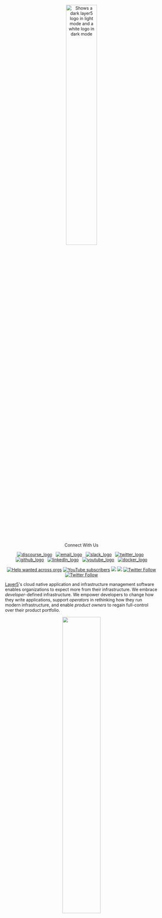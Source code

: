   <p style="text-align:center;" align="center">
      <picture align="center">
         <source media="(prefers-color-scheme: dark)" srcset="https://raw.githubusercontent.com/layer5io/layer5/master/.github/assets/images/layer5/layer5-light-no-trim.svg">
         <source media="(prefers-color-scheme: light)" srcset="https://raw.githubusercontent.com/layer5io/layer5/master/.github/assets/images/layer5/layer5-no-trim.svg">
         <img align="center" src="./.github/assets/images/layer5/layer5-no-trim.svg" alt="Shows a dark layer5 logo in light mode and a white logo in dark mode" width="45%"/>
      </picture>
</p>

<p align="center">Connect With Us</p>
<p align="center"> 
<a href="https://discuss.layer5.io/"><img alt="discourse_logo" 
src="https://github.com/layer5io/.github/blob/master/assets/social-icons/discourse.svg"></a>
&nbsp; 
<a href="mailto:community@layer5.io"><img alt="email_logo" 
src="https://github.com/layer5io/.github/blob/master/assets/social-icons/email.svg"></a>
&nbsp;
<a href="http://slack.layer5.io/"><img alt="slack_logo" 
src="https://github.com/layer5io/.github/blob/master/assets/social-icons/slack.svg"></a>
&nbsp;
<a href="https://twitter.com/layer5"><img alt="twitter_logo" 
src="https://github.com/layer5io/.github/blob/master/assets/social-icons/twitter.svg"></a>
&nbsp;
<a href="https://github.com/layer5io"><img alt="github_logo" 
src="https://github.com/layer5io/.github/blob/master/assets/social-icons/github.svg"></a>
&nbsp;
<a href="https://www.linkedin.com/company/layer5"><img alt="linkedIn_logo" 
src="https://github.com/layer5io/.github/blob/master/assets/social-icons/linkedIn.svg"></a>
&nbsp;
<a href="https://www.youtube.com/channel/UCFL1af7_wdnhHXL1InzaMvA"><img alt="youtube_logo" 
src="https://github.com/layer5io/.github/blob/master/assets/social-icons/youtube.svg"></a>
&nbsp;
<a href="https://hub.docker.com/u/layer5/"><img alt="docker_logo" 
src="https://github.com/layer5io/.github/blob/master/assets/social-icons/docker.svg"></a>
</p>


<p align="center">
<a href="https://github.com/issues?q=is%3Aopen+is%3Aissue+archived%3Afalse+org%3Alayer5io+org%3Ameshery+org%3Aservice-mesh-performance+org%3Aservice-mesh-patterns+org%3Alayer5labs+label%3A%22help+wanted%22+" alt="Help wanted across orgs">
<img alt="Help wanted across orgs" src="https://img.shields.io/github/issues-search?label=help%20wanted&query=is%3Aopen%20is%3Aissue%20archived%3Afalse%20org%3Alayer5io%20org%3Ameshery%20org%3Aservice-mesh-performance%20org%3Aservice-mesh-patterns%20label%3A%22help%20wanted%22"></a>

<a href="https://www.youtube.com/channel/UCFL1af7_wdnhHXL1InzaMvA?sub_confirmation=1" alt="YouTube subscribers">
<img alt="YouTube subscribers" src="https://img.shields.io/youtube/channel/subscribers/UCFL1af7_wdnhHXL1InzaMvA"></a>

<a href="https://slack.layer5.io" alt="Slack">
<img src="https://img.shields.io/badge/Slack-@layer5.svg?logo=slack" /></a>

<a href="https://twitter.com/layer5" alt="Follow Layer5 on Twitter">
<img src="https://img.shields.io/twitter/follow/layer5?label=Layer5&style=social" /></a>

<a href="https://twitter.com/mesheryio" alt="Follow Meshery on Twitter">
<img alt="Twitter Follow" src="https://img.shields.io/twitter/follow/mesheryio?label=meshery&style=social"></a>

<a href="https://twitter.com/smp_spec" alt="Follow Cloud Native Performance on Twitter">
<img alt="Twitter Follow" src="https://img.shields.io/twitter/follow/smp_spec?label=Service%20Mesh%20Performance&style=social"></a>
</p>

[Layer5](https://layer5.io)'s cloud native application and infrastructure management software enables organizations to expect more from their infrastructure. We embrace _developer_-defined infrastructure. We empower developers to change how they write applications, support _operators_ in rethinking how they run modern infrastructure, and enable _product owners_ to regain full-control over their product portfolio.

<p style="text-align:center;" align="center">
<img src="../assets/layer5-community-stats.png" style="text-align:center;" align="center" width="50%" />
</p>

See an <a href="https://layer5.io/community/handbook/repository-overview">overview of repositories</a> and projects by tech stack in the <a href="https://layer5.io/community/handbook/">Community Handbook</a>.

# GitHub Organizations

<table border="0" style="display:contents">
 <tr>
   <!-- Layer5 -->
   <td width=500px><h2 align="center"><a href="https://github.com/layer5io/layer5">Layer5</a></h3><img src="https://github.com/layer5io/.github/blob/master/assets/5-light-bg.png" style="margin:10px;" width="85px" alt="Layer5" align="left" /></p><p>Layer5 helps you extract more value from your infrastructure. Creator and maintainer of Cloud Native standards.</p><p align="center"><a href="https://github.com/layer5io/layer5/graphs/contributors" alt="GitHub contributors">
     <img src="https://img.shields.io/github/contributors/layer5io/layer5.svg" align="center"/></a></td>
   <!-- Meshery -->
   <td width=500px><h2 align="center"><a href="https://github.com/meshery">Meshery</a></h2><img src="https://github.com/layer5io/.github/blob/master/assets/meshery-logo.svg" style="margin:10px; padding:20px" width="75px" alt="Meshery" align="left" /></p><p>As a self-service engineering platform, Meshery enables collaborative design and operation of cloud native infrastructure.</p><p align="center"><a href="https://github.com/meshery/meshery/graphs/contributors" alt="GitHub contributors"><img src="https://img.shields.io/github/contributors/Meshery/meshery.svg" /></a></td>
 </tr>
  <tr></tr>
<tr>
    <!-- MeshMap -->
   <td width=500px><h2 align="center"><a href="https://github.com/layer5labs/meshery-extensions-packages">MeshMap</a></h3><img src="https://raw.githubusercontent.com/layer5io/.github/master/assets/meshmap-color-icon.svg" style="margin:10px;" width="100px" alt="Layer5" align="left" /><p>Drag-and-drop your cloud native infrastructure using a pallete of thousands of versioned Kubernetes components. Using GitOps? Integrate advanced performance analysis into your pipeline.</p><p align="center" style="text-align:center;"><a href="https://www.youtube.com/watch?v=034nVaQUyME">project video</a><p align="center"><a href="https://github.com/layer5labs/meshery-extensions-packages/graphs/contributors" alt="GitHub contributors">
<img src="https://img.shields.io/github/contributors/layer5labs/meshery-extensions-packages.svg" /></a></p></td>
    <!-- Layer5 Cloud -->
   <td width=500px><h2 align="center"><a href="https://github.com/layer5io/meshery-cloud">Layer5 Cloud</a></h3><img src="https://github.com/layer5io/.github/blob/master/assets/meshery-catalog-badge.svg" style="margin:10px;" width="85px" alt="Layer5" align="left" /><p><i>the</i> Meshery Remote Provider with identity and collaboration services, private catalogs, GitOps, and multi-Meshery management.</p>
     <p align="center"><a href="https://github.com/layer5io/meshery-cloud/graphs/contributors" alt="GitHub contributors">
      <img src="https://img.shields.io/github/contributors/layer5io/layer5.svg" /></a></p>
   </td>
</tr>
  <tr>
  <!-- Cloud Native Performance -->
   <td width=500px><h2 align="center"><a href="https://github.com/service-mesh-performance">Cloud Native Performance</a></h3><img src="https://github.com/layer5io/.github/blob/master/assets/smp-dark-text.svg" style="margin:10px;" width="100px" alt="Layer5" align="left" /><p>A vendor-neutral specification for capturing details of environment and infrastructure, cloud native infrastructure and it’s configuration, and bundling of statistical analysis of the result.</p><p align="center"><a href="https://github.com/service-mesh-performance/service-mesh-performance/graphs/contributors" alt="GitHub contributors">
<img src="https://img.shields.io/github/contributors/service-mesh-performance/service-mesh-performance.svg" /></a></p></td>
  <!-- Cloud Native Patterns -->
   <td width=500px><h2 align="center"><a href="https://github.com/service-mesh-patterns">Cloud Native Patterns</a></h2><img src="https://raw.githubusercontent.com/service-mesh-patterns/service-mesh-patterns/master/.github/readme/images/service-mesh-pattern.png" style="margin:10px;" width="75px" alt="Meshery" align="left" /><p>A collection of functional examples to be used as patterns for operationalizing cloud native infrastruture and application deployments and applying best practices</p><p align="center"><a href="https://github.com/service-mesh-patterns/service-mesh-patterns/graphs/contributors" alt="GitHub contributors">
<img src="https://img.shields.io/github/contributors/service-mesh-patterns/service-mesh-patterns.svg" /></a></p></td>
 </tr>
   <tr>
</table>

# Projects
<!-- Meshery -->
<p style="clear:both;">
<h2><a href="https://layer5.io/meshery">Meshery</a></h2>
<a href="https://meshery.io"><img src="https://github.com/layer5io/.github/blob/master/assets/meshery-logo.svg"
style="margin:10px;" width="125px" 
alt="Meshery - Cloud Native Management Plane" align="left" /></a>
<a href="https://meshery.io">Meshery</a> is a self-service engineering platform that enables collaborative design and operation of cloud native infrastructure.
<br />
<br />
<a href="https://github.com/meshery/meshery/issues?q=is%3Aissue+is%3Aopen+label%3A%22help+wanted%22+org%3Ameshery" alt="Help wanted in Meshery">
<img alt="Help wanted in Meshery" src='https://img.shields.io/github/issues-search?label=help%20wanted&query=is%3Aissue+is%3Aopen+label%3A%22help+wanted%22+org%3Ameshery'></a>
<br />
</p>
<br />

<!-- MeshMap -->
<p style="clear:both;">
<h2><a href="https://layer5.io/cloud-native-management/meshmap">MeshMap</a></h2>
<a href="https://layer5.io/cloud-native-management/meshmap"><img src="/assets/meshmap-color-icon.svg"
style="margin:10px;" width="125px" 
alt="MeshMap - Collaborative Cloud Native Manager" align="left" /></a>
Use <a href="https://layer5.io/cloud-native-management/meshmap">MeshMap</a>to drag-and-drop your cloud native infrastructure using a palette of thousands of versioned Kubernetes components. Say goodbye to YAML configurations.
<br /><br /><br />
</p>
<br />

<!-- Cloud Native Patterns -->
<p style="clear:both;">
<h2><a href="https://github.com/service-mesh-patterns">Cloud Native Patterns</a></h2>
<a href="https://github.com/service-mesh-patterns/service-mesh-patterns"><img src="https://github.com/service-mesh-patterns/service-mesh-patterns/blob/master/.github/readme/images/service-mesh-pattern.png"
style="margin:10px;" width="125px" 
alt="Meshery - Cloud Native Patterns" align="left" /></a>
<a href="https://github.com/service-mesh-patterns">Cloud Native Patterns</a> help you get the most out of Kubernetes or <a href="https://layer5.io/service-mesh-landscape">any CNCF project</a>, including those using Envoy and use of WebAssembly. Each pattern can be used as a template and is customizable.
<br />
<br />
<a href="https://github.com/service-mesh-patterns/service-mesh-patterns/issues?q=is%3Aopen+is%3Aissue+label%3A%22help+wanted%22" alt="Help wanted in Cloud Native Patterns">
<img alt="Help wanted in Cloud Native Patterns" src='https://img.shields.io/github/issues-search?label=help%20wanted&query=is%3Aissue+is%3Aopen+label%3A%22help+wanted%22+repo%3Aservice-mesh-patterns%2Fservice-mesh-patterns'></a>
<br />
</p>
<br />

<p style="clear:both;">
<h2><a href="https://meshery.io/catalog">Meshery Catalog</a></h2>
<a href="https://meshery.io/catalog"><img src="https://github.com/layer5io/.github/blob/master/assets/meshery-catalog-badge.svg"  
style="float:left;margin:10px;" width="125px" 
alt="Cloud Native and Kubernetes Marketplace" align="left"/></a>
The <a href="https://layer5.io/landscape">Meshery Catalog</a> functions much like a cloud marketplace, providing a user-friendly interface for browsing, discovering, and sharing configurations and patterns for cloud native infrastructure. With Meshery Catalog, you can easily find and deploy Kubernetes-based infrastructure and tools, making it easy to streamline your cloud native development and operations processes.
<br />
<br />
<a href="https://github.com/search?q=is%3Aissue+is%3Aopen+label%3A%22help+wanted%22+repo%3Ameshery%2Fmeshery.io" alt="Help wanted in Meshery Catalog">
<img alt="Help wanted in Meshery Catalog" src='https://img.shields.io/github/issues-search?label=help%20wanted&query=is%3Aissue+is%3Aopen+label%3A%22help+wanted%22+repo%3Ameshery%2Fmeshery.io'></a> 
<br />
</p>


<p style="clear:both;">
<h2><a href="https://layer5.io/projects/service-mesh-performance">Cloud Native Performance</a></h2>
<a href="https://layer5.io/projects/service-mesh-performance"><img src="https://github.com/layer5io/.github/blob/master/assets/smp-dark-text.svg"
style="float:left;margin:10px;" width="125px"
alt="Cloud Native Performance Specification Index" align="left" /></a>
The <a href="https://layer5.io/projects/service-mesh-performance">Cloud Native Performance</a> (SMP) is a vendor-neutral specification for capturing details of environment and infrastructure details, cloud native infrastructure and its configuration, service / application details, and bundling of statistical analysis of results.
<br />
<br />
<a href="https://github.com/search?q=is%3Aissue+is%3Aopen+label%3A%22help+wanted%22+repo%3Aservice-mesh-performance%2Fservice-mesh-performance" alt="Help wanted in Cloud Native Performance">
<img alt="Help wanted in Cloud Native Performance" src='https://img.shields.io/github/issues-search?label=help%20wanted&query=is%3Aissue+is%3Aopen+label%3A%22help+wanted%22+repo%3Aservice-mesh-performance%2Fservice-mesh-performance'></a>
<br />
</p>


<p style="clear:both;">
<h2><a href="https://layer5.io/smi">GetNightHawk </a></h2>
<a href="https://getnighthawk.dev/"><img src="https://github.com/layer5io/.github/blob/master/assets/layer5-getnighthawk.png"
style="margin:10px;" width="138px" height="98px"
alt="Layer5" align="left" /></a>
<a href="https://getnighthawk.dev/">Nighthawk</a> is a Layer 7 (HTTP/HTTPS/HTTP2) performance characterization tool. Nighthawk is Envoy’s load generator and is written in C++. Meshery integrates Nighthawk as one of (currently) three choices of load generator for characterizing and managing the performance of cloud native infrastructure and their workloads.
<br />
<br />
<a href="https://github.com/search?q=is%3Aissue+is%3Aopen+label%3A%22help+wanted%22+repo%3Alayer5io%2Fgetnighthawk" alt="Help wanted in Nighthawk">
<img alt="Help wanted in service-mesh-performance" src='https://img.shields.io/github/issues-search?label=help%20wanted&query=is%3Aissue+is%3Aopen+label%3A%22help+wanted%22+repo%3Alayer5io%2Fgetnighthawk'></a>
<br />
</p>
<p style="clear:both;">
<h2><a href="https://github.com/layer5io/meshery-operator">Meshery Operator</a></h2>
<a href="https://meshery.io/community"><img alt="Layer5 Community" src="https://raw.githubusercontent.com/layer5io/meshery-operator/master/img/readme/meshery-operator-dark.svg" style="margin:10px;" width="125px" align="left" /></a>
<a href="https://github.com/layer5io/meshery-operator">Meshery Operator</a> is the multi-cluster Kubernetes operator and implementation of MeshSync.
<br />
<br />
<a href="https://github.com/search?q=is%3Aissue+is%3Aopen+label%3A%22help+wanted%22+repo%3Ameshery%2Fmeshery-operator" alt="Help wanted in service-mesh-performance">
<img alt="Help wanted in service-mesh-performance" src='https://img.shields.io/github/issues-search?label=help%20wanted&query=is%3Aissue+is%3Aopen+label%3A%22help+wanted%22+repo%3Ameshery%2Fmeshery-operator'></a>
<br />
</p>
<br />
<br />

<p style="clear:both;">
<h2><a href="https://layer5.io/projects/image-hub">Image Hub</a></h2>
<a href="https://layer5.io/projects/image-hub"><img src="https://github.com/layer5io/.github/blob/master/assets/layer5-image-hub.png"
style="float:left;margin:10px;" width="125px"
alt="Image Hub" align="left" /></a>
<a href="https://layer5.io/projects/image-hub">Image Hub</a> is a demo application which runs on <a href="https://docs.meshery.io/service-meshes/adapters/consul">Consul</a> and facilitates exploring WebAssembly modules used as Envoy Filters.
Image Hub supports Envoy-based data planes. It is compatible with and can be deployed on Istio and Consul service meshes.
<br />
<br />
<a href="https://github.com/search?q=is%3Aissue+is%3Aopen+label%3A%22help+wanted%22+repo%3Alayer5io%2Fimage-hub" alt="Help wanted in Image Hub">
<img alt="Help wanted in Image Hub" src='https://img.shields.io/github/issues-search?label=help%20wanted&query=is%3Aissue+is%3Aopen+label%3A%22help+wanted%22+repo%3Alayer5io%2Fimage-hub'></a>

<p style="clear:both;">
<h2><a href="https://layer5.io/landscape">Service Mesh Landscape</a></h2>
<a href="https://layer5.io/landscape"><img src="https://github.com/layer5io/.github/blob/master/assets/landscape.png"  
style="float:left;margin:10px;" width="125px" 
alt="Service Mesh Landscape Ecosystem" align="left"/></a>
The <a href="https://layer5.io/landscape">Service Mesh Landscape</a> is a comprehensive collection of prominent service mesh projects and offerings laid out in contrast to one another.
<br />
<br />
<a href="https://github.com/search?q=is%3Aissue+is%3Aopen+label%3A%22help+wanted%22+repo%3Alayer5io%2Flayer5" alt="Help wanted in Cloud Native Landscape">
<img alt="Help wanted in Cloud Native Landscape" src='https://img.shields.io/github/issues-search?label=help%20wanted&query=is%3Aissue+is%3Aopen+label%3A%22help+wanted%22+repo%3Alayer5io%2Flayer5'></a> 
<br />
</p>
<br />

<!-- <p style="clear:both;">
<h2><a href="https://layer5.io/smi">Service Mesh Interface Conformance </a></h2>
<a href="https://layer5.io/smi"><img src="https://github.com/layer5io/.github/blob/master/assets/checklist.svg"
style="margin:10px;" width="125px"
alt="Layer5" align="left" /></a>
<a href="https://layer5.io/smi">SMI Conformance</a> includes all service mesh projects participating in the Service Mesh Interface specification. It is an easy-to-use, service mesh and SMI-specific tool to give service mesh projects and users a suite of repeatable conformance tests. <a href="https://github.com/layer5io/learn-layer5">Learn Layer5</a> is a sample application for learning how service meshes work which also provides SMI Conformance testing.
<br /><br />
<a href="https://github.com/search?q=is%3Aissue+is%3Aopen+label%3A%22help+wanted%22+repo%3Alayer5io%2Flearn-layer5" alt="Help wanted in Learn Layer5">
<img alt="Help wanted in service-mesh-performance" src='https://img.shields.io/github/issues-search?label=help%20wanted&query=is%3Aissue+is%3Aopen+label%3A%22help+wanted%22+repo%3Alayer5io%2Flearn-layer5'></a>
<br />
</p> -->

<p style="clear:both;">
<h1><a name="contributing"></a><a name="community"></a> <a href="http://slack.layer5.io">Community</a> and <a href="https://github.com/layer5io/layer5/blob/master/CONTRIBUTING.md">Contributing</a></h1>
<p>Please do! Contributions, updates, <a href="/../../issues">discrepancy reports</a> and <a href="/../../pulls">pull requests</a> are welcome. This project is community-built and welcomes collaboration. Contributors are expected to adhere to the <a href="https://github.com/cncf/foundation/blob/master/code-of-conduct.md">CNCF Code of Conduct</a>.
</p>
<p>
Jump into our <a href="http://slack.layer5.io">Slack</a>! Our projects are community-built and welcome collaboration. 👍 Be sure to see the <a href="https://layer5.io/community/newcomers/">Layer5 Newcomers' Guide</a> for a tour of resources available to you and submit your <a href="https://layer5.io/newcomer">community member</a> for access to additional resources.
</p>
<p>
<a href="https://layer5.io/community"><img alt="Layer5 Cloud Native Community" src="https://github.com/layer5io/.github/blob/master/assets/community.png" style="margin-right:10px;" width="125px" align="left" /></a>
✔️ <em><strong>Join</strong></em> any or all of the weekly meetings on the <a href="https://calender.google.com/calendar/b/1?cid=bGF5ZXI1LmlvX2VoMmFhOWRwZjFnNDBlbHZvYzc2MmpucGhzQGdyb3VwLmNhbGVuZGFyLmdvb2dsZS5jb20">community calendar</a>.<br />
✔️ <em><strong>Watch</strong></em> community <a href="https://www.youtube.com/playlist?list=PL3A-A6hPO2IMPPqVjuzgqNU5xwnFFn3n0">meeting recordings</a>.<br />
✔️ <em><strong>Access</strong></em> the <a href="https://drive.google.com/drive/u/4/folders/0ABH8aabN4WAKUk9PVA">Community Drive</a> by completing a community <a href="https://layer5.io/newcomer">Member Form</a>.<br />
✔️ <em><strong>Discuss</strong></em> in the <a href="https://discuss.layer5.io">Community Forum</a>.<br />
<br />
</p>
<p>
<i>Not sure where to start?</i> Grab an open issue with the <a href="https://github.com/issues?q=is%3Aopen+is%3Aissue+archived%3Afalse+org%3Alayer5io+org%3Ameshery+org%3Aservice-mesh-performance+org%3Aservice-mesh-patterns+label%3A%22help+wanted%22+">help-wanted label</a>
</p>
<br>

---

<p align="center">Connect With Us</p>
<p align="center"> 
<a href="https://discuss.layer5.io/"><img alt="discourse_logo" 
src="https://github.com/layer5io/.github/blob/master/assets/social-icons/discourse.svg"></a>
&nbsp; 
<a href="mailto:community@layer5.io"><img alt="email_logo" 
src="https://github.com/layer5io/.github/blob/master/assets/social-icons/email.svg"></a>
&nbsp;
<a href="http://slack.layer5.io/"><img alt="slack_logo" 
src="https://github.com/layer5io/.github/blob/master/assets/social-icons/slack.svg"></a>
&nbsp;
<a href="https://twitter.com/layer5"><img alt="twitter_logo" 
src="https://github.com/layer5io/.github/blob/master/assets/social-icons/twitter.svg"></a>
&nbsp;
<a href="https://github.com/layer5io"><img alt="github_logo" 
src="https://github.com/layer5io/.github/blob/master/assets/social-icons/github.svg"></a>
&nbsp;
<a href="https://www.linkedin.com/company/layer5"><img alt="linkedIn_logo" 
src="https://github.com/layer5io/.github/blob/master/assets/social-icons/linkedIn.svg"></a>
&nbsp;
<a href="https://www.youtube.com/channel/UCFL1af7_wdnhHXL1InzaMvA"><img alt="youtube_logo" 
src="https://github.com/layer5io/.github/blob/master/assets/social-icons/youtube.svg"></a>
&nbsp;
<a href="https://hub.docker.com/u/layer5/"><img alt="docker_logo" 
src="https://github.com/layer5io/.github/blob/master/assets/social-icons/docker.svg"></a>
</p>
